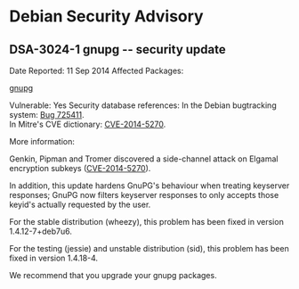 
Debian Security Advisory
========================


DSA-3024-1 gnupg -- security update
-----------------------------------



Date Reported:
11 Sep 2014
Affected Packages:

[gnupg](https://packages.debian.org/src:gnupg)

Vulnerable:
Yes
Security database references:
In the Debian bugtracking system: [Bug 725411](https://bugs.debian.org/cgi-bin/bugreport.cgi?bug=725411).  
In Mitre's CVE dictionary: [CVE-2014-5270](https://security-tracker.debian.org/tracker/CVE-2014-5270).  

More information:

Genkin, Pipman and Tromer discovered a side-channel attack on Elgamal
encryption subkeys
([CVE-2014-5270](https://security-tracker.debian.org/tracker/CVE-2014-5270)).


In addition, this update hardens GnuPG's behaviour when treating
keyserver responses; GnuPG now filters keyserver responses to only
accepts those keyid's actually requested by the user.


For the stable distribution (wheezy), this problem has been fixed in
version 1.4.12-7+deb7u6.


For the testing (jessie) and unstable distribution (sid), this
problem has been fixed in version 1.4.18-4.


We recommend that you upgrade your gnupg packages.





